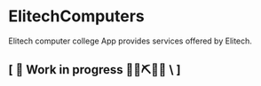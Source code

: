 # ElitechComputers
Elitech computer college App provides services offered by Elitech.

## \[ 🚧 Work in progress 👷‍♀️⛏🔧️🚧 \ ]
